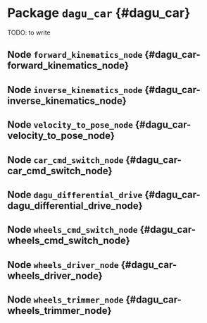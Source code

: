 # Package `dagu_car` {#dagu_car}

TODO: to write



## Node `forward_kinematics_node` {#dagu_car-forward_kinematics_node}

<move-here src="#dagu_car-forward_kinematics_node-autogenerated"/>


## Node `inverse_kinematics_node` {#dagu_car-inverse_kinematics_node}

<move-here src="#dagu_car-inverse_kinematics_node-autogenerated"/>


## Node `velocity_to_pose_node` {#dagu_car-velocity_to_pose_node}

<move-here src="#dagu_car-velocity_to_pose_node-autogenerated"/>


## Node `car_cmd_switch_node` {#dagu_car-car_cmd_switch_node}

<move-here src="#dagu_car-car_cmd_switch_node-autogenerated"/>


## Node `dagu_differential_drive` {#dagu_car-dagu_differential_drive_node}

<move-here src="#dagu_car-dagu_differential_drive-autogenerated"/>


## Node `wheels_cmd_switch_node` {#dagu_car-wheels_cmd_switch_node}

<move-here src="#dagu_car-wheels_cmd_switch_node-autogenerated"/>

## Node `wheels_driver_node` {#dagu_car-wheels_driver_node}

<move-here src="#dagu_car-wheels_driver_node-autogenerated"/>


## Node `wheels_trimmer_node` {#dagu_car-wheels_trimmer_node}

<move-here src="#dagu_car-wheels_trimmer_node-autogenerated"/>
